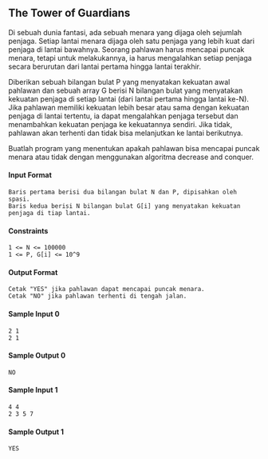 ## The Tower of Guardians
Di sebuah dunia fantasi, ada sebuah menara yang dijaga oleh sejumlah penjaga. Setiap lantai menara dijaga oleh satu penjaga yang lebih kuat dari penjaga di lantai bawahnya. Seorang pahlawan harus mencapai puncak menara, tetapi untuk melakukannya, ia harus mengalahkan setiap penjaga secara berurutan dari lantai pertama hingga lantai terakhir.

Diberikan sebuah bilangan bulat P yang menyatakan kekuatan awal pahlawan dan sebuah array G berisi N bilangan bulat yang menyatakan kekuatan penjaga di setiap lantai (dari lantai pertama hingga lantai ke-N). Jika pahlawan memiliki kekuatan lebih besar atau sama dengan kekuatan penjaga di lantai tertentu, ia dapat mengalahkan penjaga tersebut dan menambahkan kekuatan penjaga ke kekuatannya sendiri. Jika tidak, pahlawan akan terhenti dan tidak bisa melanjutkan ke lantai berikutnya.

Buatlah program yang menentukan apakah pahlawan bisa mencapai puncak menara atau tidak dengan menggunakan algoritma decrease and conquer.

#### Input Format
    Baris pertama berisi dua bilangan bulat N dan P, dipisahkan oleh spasi.
    Baris kedua berisi N bilangan bulat G[i] yang menyatakan kekuatan penjaga di tiap lantai.

#### Constraints
    1 <= N <= 100000
    1 <= P, G[i] <= 10^9

#### Output Format
    Cetak "YES" jika pahlawan dapat mencapai puncak menara.
    Cetak "NO" jika pahlawan terhenti di tengah jalan.

#### Sample Input 0
    2 1
    2 1

#### Sample Output 0
    NO

#### Sample Input 1
    4 4
    2 3 5 7

#### Sample Output 1
    YES
